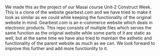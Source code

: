 We made this as the project of our Masai course Unit-2 Construct Week. This is a clone of the website gearbest.com and we have tried to make it look as similar as we could while keeping the functionality of the original website in mind. Gearbest.com is an e-commerce website which deals in electronic products. This repo consists of multiple files which serves the same function as the original website while some parts of it are static as well, but at the same time we have also tried to maintain the asthetic and functionality of the parent website as much as we can. We look forward to improve this further and add more functionlity to it.
